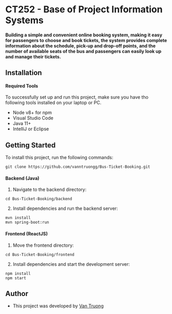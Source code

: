 # CT252 - Base of Project Information Systems
#### Building a simple and convenient online booking system, making it easy for passengers to choose and book tickets, the system provides complete information about the schedule, pick-up and drop-off points, and the number of available seats of the bus and passengers can easily look up and manage their tickets.

## Installation
#### Required Tools
To successfully set up and run this project, make sure you have tho following tools installed on your laptop or PC.
- Node v8+ for npm
- Visual Studio Code
- Java 11+
- IntelliJ or Eclipse

## Getting Started
To install this project, run the following commands:
```
git clone https://github.com/vanntruongg/Bus-Ticket-Booking.git
```
#### Backend (Java)
1. Navigate to the backend directory:
```
cd Bus-Ticket-Booking/backend
```
2. Install dependencies and run the backend server:
```
mvn install
mvn spring-boot:run
```
#### Frontend (ReactJS)
1. Move the frontend directory:
```
cd Bus-Ticket-Booking/frontend
```
2. Install dependencies and start the development server:
```
npm install
npm start
```


## Author
- This project was developed by [Van Truong](mailto:truongtran.lv2019@gmail.com)
